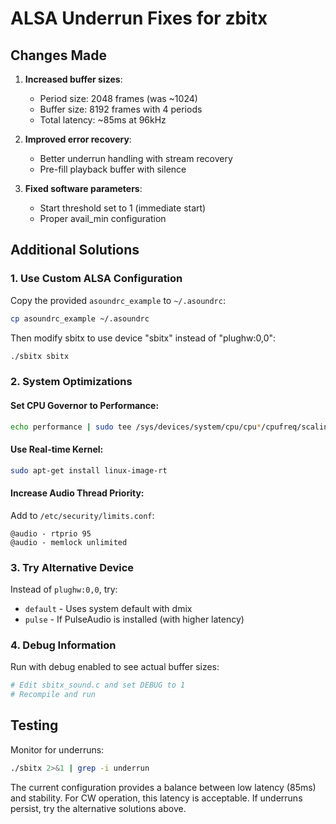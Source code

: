 # ALSA Underrun Fixes for zbitx

## Changes Made

1. **Increased buffer sizes**: 
   - Period size: 2048 frames (was ~1024)
   - Buffer size: 8192 frames with 4 periods
   - Total latency: ~85ms at 96kHz

2. **Improved error recovery**:
   - Better underrun handling with stream recovery
   - Pre-fill playback buffer with silence

3. **Fixed software parameters**:
   - Start threshold set to 1 (immediate start)
   - Proper avail_min configuration

## Additional Solutions

### 1. Use Custom ALSA Configuration
Copy the provided `asoundrc_example` to `~/.asoundrc`:
```bash
cp asoundrc_example ~/.asoundrc
```

Then modify sbitx to use device "sbitx" instead of "plughw:0,0":
```bash
./sbitx sbitx
```

### 2. System Optimizations

#### Set CPU Governor to Performance:
```bash
echo performance | sudo tee /sys/devices/system/cpu/cpu*/cpufreq/scaling_governor
```

#### Use Real-time Kernel:
```bash
sudo apt-get install linux-image-rt
```

#### Increase Audio Thread Priority:
Add to `/etc/security/limits.conf`:
```
@audio - rtprio 95
@audio - memlock unlimited
```

### 3. Try Alternative Device
Instead of `plughw:0,0`, try:
- `default` - Uses system default with dmix
- `pulse` - If PulseAudio is installed (with higher latency)

### 4. Debug Information
Run with debug enabled to see actual buffer sizes:
```bash
# Edit sbitx_sound.c and set DEBUG to 1
# Recompile and run
```

## Testing
Monitor for underruns:
```bash
./sbitx 2>&1 | grep -i underrun
```

The current configuration provides a balance between low latency (85ms) and stability.
For CW operation, this latency is acceptable. If underruns persist, try the 
alternative solutions above.
